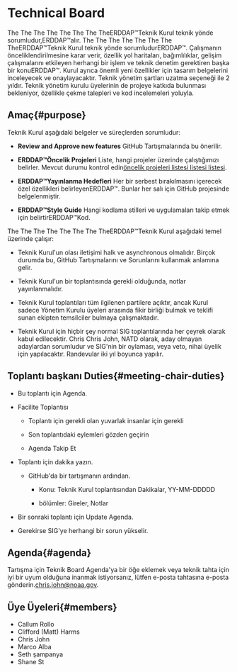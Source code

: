 # Technical Board

The The The The The The The TheERDDAP™Teknik Kurul teknik yönde sorumludur,ERDDAP™alır. The The The The The The The TheERDDAP™Teknik Kurul teknik yönde sorumludurERDDAP™. Çalışmanın önceliklendirilmesine karar verir, özellik yol haritaları, bağımlılıklar, gelişim çalışmalarını etkileyen herhangi bir işlem ve teknik denetim gerektiren başka bir konuERDDAP™. Kurul ayrıca önemli yeni özellikler için tasarım belgelerini inceleyecek ve onaylayacaktır. Teknik yönetim şartları uzatma seçeneği ile 2 yıldır. Teknik yönetim kurulu üyelerinin de projeye katkıda bulunması bekleniyor, özellikle çekme talepleri ve kod incelemeleri yoluyla.

## Amaç{#purpose} 

Teknik Kurul aşağıdaki belgeler ve süreçlerden sorumludur:

*  **Review and Approve new features** GitHub Tartışmalarında bu önerilir.

*  **ERDDAP™Öncelik Projeleri** Liste, hangi projeler üzerinde çalıştığımızı belirler. Mevcut durumu kontrol edin[öncelik projeleri listesi listesi listesi](https://github.com/ERDDAP/erddap/issues/158).

*  **ERDDAP™Yayınlanma Hedefleri** Her bir serbest bırakılmasını içerecek özel özellikleri belirleyenERDDAP™. Bunlar her salı için GitHub projesinde belgelenmiştir.

*  **ERDDAP™Style Guide** Hangi kodlama stilleri ve uygulamaları takip etmek için belirtirERDDAP™Kod.

The The The The The The The TheERDDAP™Teknik Kurul aşağıdaki temel üzerinde çalışır:

* Teknik Kurul'un olası iletişimi halk ve asynchronous olmalıdır. Birçok durumda bu, GitHub Tartışmalarını ve Sorunlarını kullanmak anlamına gelir.

* Teknik Kurul'un bir toplantısında gerekli olduğunda, notlar yayınlanmalıdır.

* Teknik Kurul toplantıları tüm ilgilenen partilere açıktır, ancak Kurul sadece Yönetim Kurulu üyeleri arasında fikir birliği bulmak ve teklifi sunan ekipten temsilciler bulmaya çalışmaktadır.

* Teknik Kurul için hiçbir şey normal SIG toplantılarında her çeyrek olarak kabul edilecektir. Chris Chris John, NATD olarak, aday olmayan adaylardan sorumludur ve SIG'nin bir oylaması, veya veto, nihai üyelik için yapılacaktır. Randevular iki yıl boyunca yapılır.

## Toplantı başkanı Duties{#meeting-chair-duties} 

- Bu toplantı için Agenda.

- Facilite Toplantısı

  - Toplantı için gerekli olan yuvarlak insanlar için gerekli

  - Son toplantıdaki eylemleri gözden geçirin

  - Agenda Takip Et

- Toplantı için dakika yazın.

  - GitHub'da bir tartışmanın ardından.

    - Konu: Teknik Kurul toplantısından Dakikalar, YY-MM-DDDDD

    - bölümler: Gireler, Notlar

- Bir sonraki toplantı için Update Agenda.

- Gerekirse SIG'ye herhangi bir sorun yükselir.

## Agenda{#agenda} 

Tartışma için Teknik Board Agenda'ya bir öğe eklemek veya teknik tahta için iyi bir uyum olduğuna inanmak istiyorsanız, lütfen e-posta tahtasına e-posta gönderin.[chris.john@noaa.gov](mailto:chris.john@noaa.gov).

## Üye Üyeleri{#members} 

* Callum Rollo
* Clifford (Matt) Harms
* Chris John
* Marco Alba
* Seth şampanya
* Shane St
